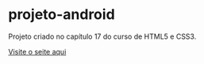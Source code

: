 # projeto-android
 Projeto criado no capítulo 17 do curso de HTML5 e CSS3.

<a  href="https://zafinn.github.io/projeto-android " target="_blank">Visite o seite aqui</a>